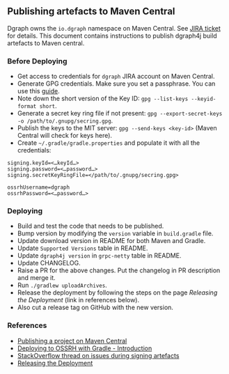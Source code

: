 ## Publishing artefacts to Maven Central

Dgraph owns the `io.dgraph` namespace on Maven Central. See [JIRA ticket][jira] for details.
This document contains instructions to publish dgraph4j build artefacts to Maven central.

[jira]: https://issues.sonatype.org/browse/OSSRH-35895

### Before Deploying

- Get access to credentials for `dgraph` JIRA account on Maven Central.
- Generate GPG credentials. Make sure you set a passphrase. You can use this
  [guide](https://help.github.com/en/articles/generating-a-new-gpg-key).
- Note down the short version of the Key ID: `gpg --list-keys --keyid-format short`.
- Generate a secret key ring file if not present: `gpg --export-secret-keys -o /path/to/.gnupg/secring.gpg`.
- Publish the keys to the MIT server: `gpg --send-keys <key-id>` (Maven Central will check for keys here).
- Create `~/.gradle/gradle.properties` and populate it with all the credentials:

```
signing.keyId=<…keyId…>
signing.password=<…password…>
signing.secretKeyRingFile=</path/to/.gnupg/secring.gpg>

ossrhUsername=dgraph
ossrhPassword=<…password…>
```

### Deploying

- Build and test the code that needs to be published.
- Bump version by modifying the `version` variable in `build.gradle` file.
- Update download version in README for both Maven and Gradle.
- Update `Supported Versions` table in README.
- Update `dgraph4j version` in `grpc-netty` table in README.
- Update CHANGELOG.
- Raise a PR for the above changes. Put the changelog in PR description and merge it.
- Run `./gradlew uploadArchives`.
- Release the deployment by following the steps on the page _Releasing the Deployment_ (link in references below).
- Also cut a release tag on GitHub with the new version.

### References

- [Publishing a project on Maven Central](https://medium.com/@nmauti/publishing-a-project-on-maven-central-8106393db2c3)
- [Deploying to OSSRH with Gradle - Introduction](http://central.sonatype.org/pages/gradle.html)
- [StackOverflow thread on issues during signing artefacts](https://stackoverflow.com/questions/27936119/gradle-uploadarchives-task-unable-to-read-secret-key)
- [Releasing the Deployment](http://central.sonatype.org/pages/releasing-the-deployment.html)
